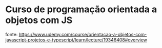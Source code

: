 # Curso de programação orientada a objetos com JS


fonte: https://www.udemy.com/course/orientacao-a-objetos-com-javascript-projetos-e-typescript/learn/lecture/19346408#overview